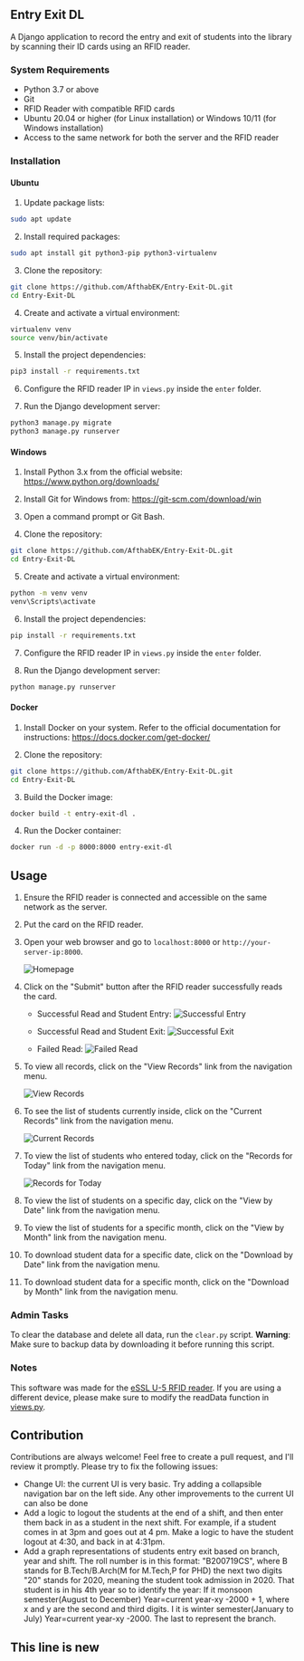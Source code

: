 ## Entry Exit DL

A Django application to record the entry and exit of students into the library by scanning their ID cards using an RFID reader.

### System Requirements

- Python 3.7 or above
- Git
- RFID Reader with compatible RFID cards
- Ubuntu 20.04 or higher (for Linux installation) or Windows 10/11 (for Windows installation)
- Access to the same network for both the server and the RFID reader

### Installation

#### Ubuntu

1. Update package lists:

```bash
sudo apt update
```

2. Install required packages:

```bash
sudo apt install git python3-pip python3-virtualenv
```

3. Clone the repository:

```bash
git clone https://github.com/AfthabEK/Entry-Exit-DL.git
cd Entry-Exit-DL
```

4. Create and activate a virtual environment:

```bash
virtualenv venv
source venv/bin/activate
```

5. Install the project dependencies:

```bash
pip3 install -r requirements.txt
```

6. Configure the RFID reader IP in `views.py` inside the `enter` folder.

7. Run the Django development server:

```bash
python3 manage.py migrate
python3 manage.py runserver
```

#### Windows

1. Install Python 3.x from the official website: https://www.python.org/downloads/

2. Install Git for Windows from: https://git-scm.com/download/win

3. Open a command prompt or Git Bash.

4. Clone the repository:

```bash
git clone https://github.com/AfthabEK/Entry-Exit-DL.git
cd Entry-Exit-DL
```

5. Create and activate a virtual environment:

```bash
python -m venv venv
venv\Scripts\activate
```

6. Install the project dependencies:

```bash
pip install -r requirements.txt
```

7. Configure the RFID reader IP in `views.py` inside the `enter` folder.

8. Run the Django development server:

```bash
python manage.py runserver
```


#### Docker
1. Install Docker on your system. Refer to the official documentation for instructions: https://docs.docker.com/get-docker/

2. Clone the repository:

```bash
git clone https://github.com/AfthabEK/Entry-Exit-DL.git
cd Entry-Exit-DL
```

3. Build the Docker image:

```bash
docker build -t entry-exit-dl .
```

4. Run the Docker container:

```bash
docker run -d -p 8000:8000 entry-exit-dl
```   



## Usage

1. Ensure the RFID reader is connected and accessible on the same network as the server.

2. Put the card on the RFID reader.

3. Open your web browser and go to `localhost:8000` or `http://your-server-ip:8000`.

   ![Homepage](screenshots/homepage.png)

4. Click on the "Submit" button after the RFID reader successfully reads the card.

   - Successful Read and Student Entry:
   ![Successful Entry](screenshots/entry_success.png)

   - Successful Read and Student Exit:
   ![Successful Exit](screenshots/exit_success.png)

   - Failed Read:
   ![Failed Read](screenshots/failed_read.png)

5. To view all records, click on the "View Records" link from the navigation menu.

   ![View Records](screenshots/view_records.png)

6. To see the list of students currently inside, click on the "Current Records" link from the navigation menu.

   ![Current Records](screenshots/current_records.png)

7. To view the list of students who entered today, click on the "Records for Today" link from the navigation menu.

   ![Records for Today](screenshots/records_today.png)

8. To view the list of students on a specific day, click on the "View by Date" link from the navigation menu.

9. To view the list of students for a specific month, click on the "View by Month" link from the navigation menu.

10. To download student data for a specific date, click on the "Download by Date" link from the navigation menu.

11. To download student data for a specific month, click on the "Download by Month" link from the navigation menu.

### Admin Tasks

To clear the database and delete all data, run the `clear.py` script. **Warning**: Make sure to backup data by downloading it before running this script.

### Notes
This software was made for the [eSSL U-5 RFID reader](https://www.esslsecurity.com/rfidreaders/u-5).
 If you are using a different device, please make sure to modify the readData
function in [views.py](/enter/views.py).

## Contribution
Contributions are always welcome! Feel free to create a pull request, and I'll review it promptly.
Please try to fix the following issues:
   - Change UI: the current UI is very basic. Try adding a collapsible navigation bar on the left side. Any other improvements to the current UI can also be done
   - Add a logic to logout the students at the end of a shift, and then enter them back in as a student in the next shift. For example, if a student comes in at 3pm and goes out at 4 pm. Make a logic to have the student logout at 4:30, and back in at 4:31pm.
   - Add a graph representations of students entry exit based on branch, year and shift. The roll number is in this format: "B200719CS", where B stands for B.Tech/B.Arch(M for M.Tech,P for PHD) the next two digits "20" stands for 2020, meaning the student took admission in 2020. That student is in his 4th year so to identify the year: If it monsoon semester(August to December) Year=current year-xy -2000 + 1, where x and y are the second and third digits. I it is winter semester(January to July)  Year=current year-xy -2000. The last to represent the branch.


## This line is new
